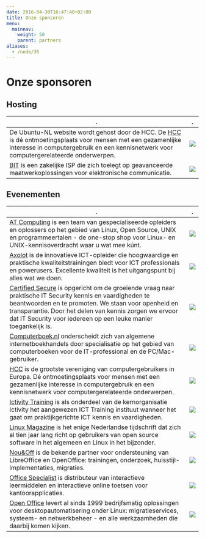 ```yaml
---
date: 2016-04-30T16:47:48+02:00
title: Onze sponsoren
menu:
  mainnav:
    weight: 50
    parent: partners
aliases:
  - /node/36
---
```


# Onze sponsoren

## Hosting
.  |  .
---|---
De Ubuntu-NL website wordt gehost door de HCC. De [HCC](http://www.hcc.nl/) is dé ontmoetingsplaats voor mensen met een gezamenlijke interesse in computergebruik en een kennisnetwerk voor computergerelateerde onderwerpen. | ![](/images/hcc.png)
[BIT](https://www.bit.nl/) is een zakelijke ISP die zich toelegt op geavanceerde maatwerkoplossingen voor elektronische communicatie.  | ![](/images/bit.png)

## Evenementen
.  |  .
---|---
[AT Computing](http://www.atcomputing.nl/) is een team van gespecialiseerde opleiders en oplossers op het gebied van Linux, Open Source, UNIX en programmeertalen - de one-stop shop voor Linux- en UNIX-kennisoverdracht waar u wat mee kúnt.  |  ![](/images/ATComp_logo.resized.png)
[Axolot](http://www.axolot.nl/) is de innovatieve ICT-opleider die hoogwaardige en praktische kwaliteitstrainingen biedt voor ICT professionals en powerusers. Excellente kwaliteit is het uitgangspunt bij alles wat we doen.  |  ![](/images/Axolot.jpeg)
[Certified Secure](https://www.certifiedsecure.com/frontpage) is opgericht om de groeiende vraag naar praktische IT Security kennis en vaardigheden te beantwoorden en te promoten. We staan voor openheid en transparantie. Door het delen van kennis zorgen we ervoor dat IT Security voor iedereen op een leuke manier toegankelijk is.  |  ![](/images/CSLogo1.resized.jpg)
[Computerboek.nl](https://www.computerboek.nl/) onderscheidt zich van algemene internetboekhandels door specialisatie op het gebied van computerboeken voor de IT-professional en de PC/Mac-gebruiker.  |  ![](/images/Computerboek-nl.jpeg)
[HCC](http://www.hcc.nl/) is de grootste vereniging van computergebruikers in Europa. Dé ontmoetingsplaats voor mensen met een gezamenlijke interesse in computergebruik en een kennisnetwerk voor computergerelateerde onderwerpen.  |  ![](/images/hcc.png)
[Ictivity Training](http://www.ictivitytraining.nl/) is als onderdeel van de kernorganisatie Ictivity het aangewezen ICT Training instituut wanneer het gaat om praktijkgerichte ICT kennis en vaardigheden.  |  ![](/images/Ictivity.jpeg)
[Linux Magazine](http://www.linuxmag.nl/) is het enige Nederlandse tijdschrift dat zich al tien jaar lang richt op gebruikers van open source software in het algemeen en Linux in het bijzonder.  |  ![](/images/linuxmag_0.jpg)
[Nou&Off](http://www.nouenoff.nl/) is de bekende partner voor ondersteuning van LibreOffice en OpenOffice: trainingen, onderzoek, huisstijl-implementaties, migraties.  |  ![](/images/NouenOff.jpeg)
[Office Specialist](http://www.office-specialist.nl/) is distributeur van interactieve leermiddelen en interactieve online toetsen voor kantoorapplicaties. |  ![](/images/Office-Specialist-klein.jpg)
[Open Office](http://www.openoffice.nl/) levert al sinds 1999 bedrijfsmatig oplossingen voor desktopautomatisering onder Linux: migratieservices, systeem- en netwerkbeheer -  en alle werkzaamheden die daarbij komen kijken. |  ![](/images/OpenOffice.jpeg)
